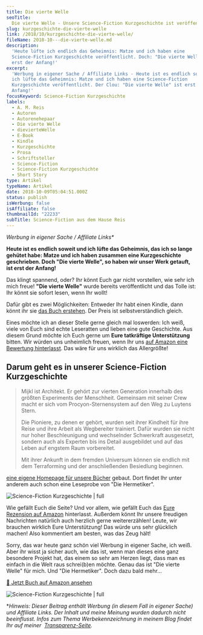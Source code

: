 ```yaml
---
title: Die vierte Welle
seoTitle:
  Die vierte Welle - Unsere Science-Fiction Kurzgeschichte ist veröffentlicht!
slug: kurzgeschichte-die-vierte-welle
link: /2018/10/kurzgeschichte-die-vierte-welle/
fileName: 2018-10---die-vierte-welle.md
description:
  'Heute lüfte ich endlich das Geheimnis: Matze und ich haben eine
  Science-Fiction Kurzgeschichte veröffentlicht. Doch: "Die vierte Welle" ist
  erst der Anfang!'
excerpt:
  'Werbung in eigener Sache / Affiliate Links - Heute ist es endlich soweit und
  ich lüfte das Geheimnis: Matze und ich haben eine Science-Fiction
  Kurzgeschichte veröffentlicht. Der Clou: "Die vierte Welle" ist erst der
  Anfang!'
focusKeyword: Science-Fiction Kurzgeschichte
labels:
  - A. M. Reis
  - Autoren
  - Autorenehepaar
  - Die vierte Welle
  - dievierteWelle
  - E-Book
  - Kindle
  - Kurzgeschichte
  - Prosa
  - Schriftsteller
  - Science-Fiction
  - Science-Fiction Kurzgeschichte
  - Short Story
type: Artikel
typeName: Artikel
date: 2018-10-09T05:04:51.000Z
status: publish
isWerbung: false
isAffiliate: false
thumbnailId: "22233"
subTitle: Science-Fiction aus dem Hause Reis
---
```


<em>Werbung in eigener Sache / Affiliate Links\*</em>

<strong>Heute ist es endlich soweit und ich lüfte das Geheimnis, das ich so
lange gehütet habe: Matze und ich haben zusammen eine Kurzgeschichte
geschrieben. Doch "Die vierte Welle", so haben wir unser Werk getauft, ist erst
der Anfang!</strong>

Das klingt spannend, oder? Ihr könnt Euch gar nicht vorstellen, wie sehr ich
mich freue! <strong>"Die vierte Welle"</strong> wurde bereits veröffentlicht und
das Tolle ist: Ihr könnt sie sofort lesen, wenn Ihr wollt!

Dafür gibt es zwei Möglichkeiten: Entweder Ihr habt einen Kindle, dann könnt ihr
sie [das Buch erstehen](https://amzn.to/2RjhgjP). Der Preis ist
selbstverständlich gleich.

Eines möchte ich an dieser Stelle gerne gleich mal loswerden: Ich weiß, viele
von Euch sind echte Leseratten und lieben eine gute Geschichte. Aus diesem Grund
möchte ich Euch gerne um <strong>Eure tatkräftige Unterstützung</strong> bitten.
Wir würden uns unheimlich freuen, wenn Ihr uns
[auf Amazon eine Bewertung hinterlasst](https://amzn.to/2RjhgjP). Das wäre für
uns wirklich das Allergrößte!

## Darum geht es in unserer Science-Fiction Kurzgeschichte

<blockquote>Mijkl ist Architekt. Er gehört zur vierten Generation innerhalb des größten Experiments der Menschheit. Gemeinsam mit seiner Crew macht er sich vom Procyon-Sternensystem auf den Weg zu Luytens Stern.

Die Pioniere, zu denen er gehört, wurden seit ihrer Kindheit für ihre Reise und
ihre Arbeit als Wegbereiter trainiert. Dafür wurden sie nicht nur hoher
Beschleunigung und wechselnder Schwerkraft ausgesetzt, sondern auch als Experten
bis ins Detail ausgebildet und auf das Leben auf engstem Raum vorbereitet.

Mit ihrer Ankunft in dem fremden Universum können sie endlich mit dem
Terraforming und der anschließenden Besiedlung beginnen.</blockquote>

[eine eigene Homepage für unsere Bücher](https://amzn.to/2RjhgjP) gebaut. Dort
findet Ihr unter anderem auch schon eine Leseprobe von "Die Hermetiker".

![Science-Fiction Kurzgeschichte | full](http://cardamonchai.com/wp-content/uploads/2018/10/die-vierte-Welle.png " [Jetzt Webseite besuchen](https://amreis.de/) ")

Wie gefällt Euch die Seite? Und vor allem, wie gefällt Euch das
[Eure Rezension auf Amazon](https://amzn.to/2RjhgjP) hinterlasst. Außerdem könnt
Ihr unsere freudigen Nachrichten natürlich auch herzlich gerne weitererzählen!
Leute, wir brauchen wirklich Eure Unterstützung! Das würde uns sehr glücklich
machen! Also kommentiert am besten, was das Zeug hält!

Sorry, das war heute ganz schön viel Werbung in eigener Sache, ich weiß. Aber
ihr wisst ja sicher auch, wie das ist, wenn man dieses eine ganz besondere
Projekt hat, das einem so sehr am Herzen liegt, dass man es einfach in die Welt
raus schrei(b)en möchte. Genau das ist "Die vierte Welle" für mich. Und "Die
Hermetiker". Doch dazu bald mehr...

[📖 Jetzt Buch auf Amazon ansehen](https://amzn.to/2RjhgjP)

![Science-Fiction Kurzgeschichte | full](http://cardamonchai.com/wp-content/uploads/2018/10/amreis.png " [Jetzt Webseite besuchen](https://amreis.de/) ")

\*<em>Hinweis: Dieser Beitrag enthält Werbung (in diesem Fall in eigener Sache)
und Affiliate Links. Der Inhalt und meine Meinung wurden dadurch nicht
beeinflusst. Infos zum Thema Werbekennzeichnung in meinem Blog findet Ihr auf
meiner  [Transparenz-Seite](/werbung/). </em>
